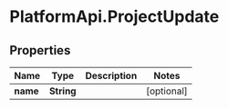 # PlatformApi.ProjectUpdate

## Properties

Name | Type | Description | Notes
------------ | ------------- | ------------- | -------------
**name** | **String** |  | [optional]
